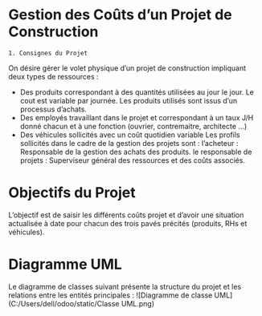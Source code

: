 Gestion des Coûts d’un Projet de Construction
=============================================

    1. Consignes du Projet
On désire gérer le volet physique d’un projet de construction impliquant deux types de ressources :
-	Des produits correspondant à des quantités utilisées au jour le jour. Le cout est variable par journée. Les produits utilisés sont issus d’un processus d’achats.
-	Des employés travaillant dans le projet et correspondant à un taux J/H donné chacun et à une fonction (ouvrier, contremaitre, architecte …)
-	Des véhicules sollicités avec un coût quotidien variable
Les profils sollicités dans le cadre de la gestion des projets sont :
l’acheteur : Responsable de la gestion des achats des produits.
le responsable de projets : Superviseur général des ressources et des coûts associés.

Objectifs du Projet
==================
L’objectif est de saisir les différents coûts projet et d’avoir une situation actualisée à date pour chacun des trois pavés précités (produits, RHs et véhicules).

Diagramme UML
=============
Le diagramme de classes suivant présente la structure du projet et les relations entre les entités principales :
![Diagramme de classe  UML](C:/Users/dell/odoo/static/Classe UML.png)


